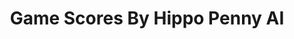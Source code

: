 ---
title: Game Scores By Hippo Penny AI
layout: scoredetail
permalink: /meta-score/darkest-dungeon-the-crimson-court
header:
  teaser: /assets/images/darkest-dungeon-the-crimson-court.jpg
  video:
    id: iCJ6UNvEG94
    provider: youtube
---